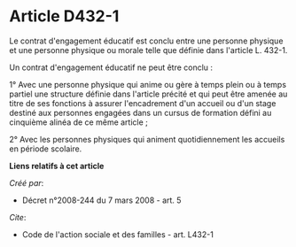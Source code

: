 # Article D432-1

Le contrat d'engagement éducatif est conclu entre une personne physique et une personne physique ou morale telle que définie
dans l'article L. 432-1. 

Un contrat d'engagement éducatif ne peut être conclu : 

1° Avec une personne physique qui anime ou gère à temps plein ou à temps partiel une structure définie dans l'article précité
et qui peut être amenée au titre de ses fonctions à assurer l'encadrement d'un accueil ou d'un stage destiné aux personnes
engagées dans un cursus de formation défini au cinquième alinéa de ce même article ; 

2° Avec les personnes physiques qui animent quotidiennement les accueils en période scolaire.

**Liens relatifs à cet article**

_Créé par_:

  - Décret n°2008-244 du 7 mars 2008 - art. 5

_Cite_:

  - Code de l'action sociale et des familles - art. L432-1
